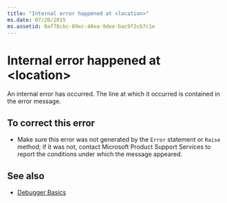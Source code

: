 ```yaml
---
title: "Internal error happened at <location>"
ms.date: 07/20/2015
ms.assetid: 0af78cbc-89ec-40ea-9dee-bac9f2cb7c1e
---
```

# Internal error happened at \<location>
An internal error has occurred. The line at which it occurred is contained in the error message.  
  
## To correct this error  
  
-   Make sure this error was not generated by the `Error` statement or `Raise` method; if it was not, contact Microsoft Product Support Services to report the conditions under which the message appeared.  
  
## See also
- [Debugger Basics](/visualstudio/debugger/debugger-basics)
